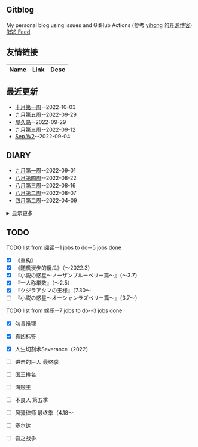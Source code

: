 ## Gitblog
My personal blog using issues and GitHub Actions (参考 [yihong](https://github.com/yihong0618) 的[开源博客](https://github.com/yihong0618/gitblog/issues/177))
[RSS Feed](https://raw.githubusercontent.com/wjianbo/blog-data/main/feed.xml)
## 友情链接
| Name | Link | Desc | 
 | ---- | ---- | ---- |
## 最近更新
- [十月第一周](https://github.com/wjianbo/blog-data/issues/27)--2022-10-03
- [九月第五周](https://github.com/wjianbo/blog-data/issues/26)--2022-09-29
- [屋久岛](https://github.com/wjianbo/blog-data/issues/25)--2022-09-29
- [九月第三周](https://github.com/wjianbo/blog-data/issues/24)--2022-09-12
- [Sep.W2](https://github.com/wjianbo/blog-data/issues/23)--2022-09-04
## DIARY
- [九月第一周](https://github.com/wjianbo/blog-data/issues/22)--2022-09-01
- [八月第四周](https://github.com/wjianbo/blog-data/issues/20)--2022-08-22
- [八月第三周](https://github.com/wjianbo/blog-data/issues/19)--2022-08-16
- [八月第二周](https://github.com/wjianbo/blog-data/issues/16)--2022-08-07
- [四月第二周](https://github.com/wjianbo/blog-data/issues/13)--2022-04-09
<details><summary>显示更多</summary>

- [周记3-4](https://github.com/wjianbo/blog-data/issues/11)--2022-03-31
- [周记3-3](https://github.com/wjianbo/blog-data/issues/8)--2022-03-22
- [周记3-2](https://github.com/wjianbo/blog-data/issues/6)--2022-03-13
</details>

## TODO
TODO list from [阅读](https://github.com/wjianbo/blog-data/issues/5)--1 jobs to do--5 jobs done
- [x] 《重构》
- [x] 《随机漫步的傻瓜》（～2022.3）
- [x] 『小説の惑星〜ノーザンブルーベリー篇～』（～3.7）
- [x] 『一人称単数』（～2.5）
- [x] 『クジラアタマの王様』（7.30〜
- [ ] 『小説の惑星〜オーシャンラズベリー篇～』（3.7〜）

TODO list from [娱乐](https://github.com/wjianbo/blog-data/issues/2)--7 jobs to do--3 jobs done
- [x] 勿言推理
- [x] 真凶标签
- [x] 人生切割术Severance（2022）
- [ ] 进击的巨人 最终季
- [ ] 国王排名
- [ ] 海贼王
- [ ] 不良人 第五季
- [ ] 风骚律师 最终季（4.18～
- [ ] 塞尔达
- [ ] 吾之战争

